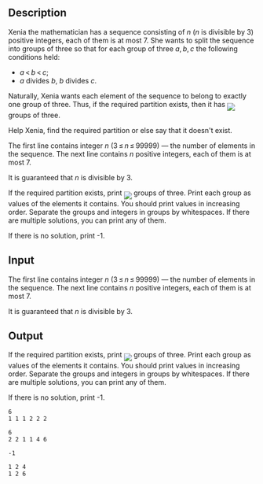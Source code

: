 ## Description

<div><p>Xenia the mathematician has a sequence consisting of <span class="tex-span"><i>n</i></span> (<span class="tex-span"><i>n</i></span> is divisible by 3) positive integers, each of them is at most 7. She wants to split the sequence into groups of three so that for each group of three <span class="tex-span"><i>a</i>, <i>b</i>, <i>c</i></span> the following conditions held:</p><ul> <li> <span class="tex-span"><i>a</i> &lt; <i>b</i> &lt; <i>c</i></span>; </li><li> <span class="tex-span"><i>a</i></span> divides <span class="tex-span"><i>b</i></span>, <span class="tex-span"><i>b</i></span> divides <span class="tex-span"><i>c</i></span>. </li></ul><p>Naturally, Xenia wants each element of the sequence to belong to exactly one group of three. Thus, if the required partition exists, then it has <img align="middle" class="tex-formula" src="file://8ISUciCP.png" style="max-width: 100.0%;max-height: 100.0%;"> groups of three.</p><p>Help Xenia, find the required partition or else say that it doesn't exist.</p></div><div class="input-specification"><p>The first line contains integer <span class="tex-span"><i>n</i></span> <span class="tex-span">(3 ≤ <i>n</i> ≤ 99999)</span> — the number of elements in the sequence. The next line contains <span class="tex-span"><i>n</i></span> positive integers, each of them is at most 7.</p><p>It is guaranteed that <span class="tex-span"><i>n</i></span> is divisible by 3.</p></div><div class="output-specification"><p>If the required partition exists, print <img align="middle" class="tex-formula" src="file://37XYjQmj.png" style="max-width: 100.0%;max-height: 100.0%;"> groups of three. Print each group as values of the elements it contains. You should print values in increasing order. Separate the groups and integers in groups by whitespaces. If there are multiple solutions, you can print any of them.</p><p>If there is no solution, print -1.</p></div>

## Input

<p>The first line contains integer <span class="tex-span"><i>n</i></span> <span class="tex-span">(3 ≤ <i>n</i> ≤ 99999)</span> — the number of elements in the sequence. The next line contains <span class="tex-span"><i>n</i></span> positive integers, each of them is at most 7.</p><p>It is guaranteed that <span class="tex-span"><i>n</i></span> is divisible by 3.</p>

## Output

<p>If the required partition exists, print <img align="middle" class="tex-formula" src="file://37XYjQmj.png" style="max-width: 100.0%;max-height: 100.0%;"> groups of three. Print each group as values of the elements it contains. You should print values in increasing order. Separate the groups and integers in groups by whitespaces. If there are multiple solutions, you can print any of them.</p><p>If there is no solution, print -1.</p>





```input1
6
1 1 1 2 2 2

```




```input2
6
2 2 1 1 4 6

```




```output1
-1

```




```output2
1 2 4
1 2 6

```


